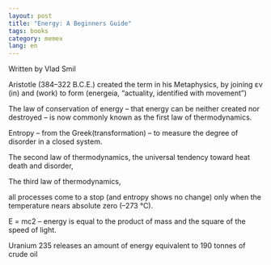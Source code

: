```yaml
---
layout: post
title: "Energy: A Beginners Guide"
tags: books
category: memex
lang: en
---
```


Written by Vlad Smil

Aristotle \(384–322 B.C.E.\) created the term in his Metaphysics, by joining εν \(in\) and \(work\) to form \(energeia, “actuality, identified with movement”\)

The law of conservation of energy – that energy can be neither created nor destroyed – is now commonly known as the first law of thermodynamics.

Entropy – from the Greek\(transformation\) – to measure the degree of disorder in a closed system.

The second law of thermodynamics, the universal tendency toward heat death and disorder,

The third law of thermodynamics,

all processes come to a stop \(and entropy shows no change\) only when the temperature nears absolute zero \(–273 °C\).

E = mc2 – energy is equal to the product of mass and the square of the speed of light.

Uranium 235 releases an amount of energy equivalent to 190 tonnes of crude oil

